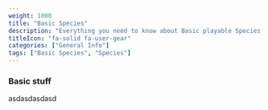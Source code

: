 ```yaml
---
weight: 1000
title: "Basic Species"
description: "Everything you need to know about Basic playable Species."
titleIcon: "fa-solid fa-user-gear"
categories: ["General Info"]
tags: ["Basic Species", "Species"]
---
```


### Basic stuff

asdasdasdasd
